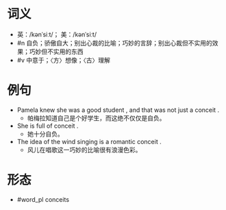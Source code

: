# 词义
- 英：/kənˈsiːt/； 美：/kənˈsiːt/
- #n 自负；骄傲自大；别出心裁的比喻；巧妙的言辞；别出心裁但不实用的效果；巧妙但不实用的东西
- #v 中意于；〈方〉想像；〈古〉理解
# 例句
- Pamela knew she was a good student , and that was not just a conceit .
	- 帕梅拉知道自己是个好学生，而这绝不仅仅是自负。
- She is full of conceit .
	- 她十分自负。
- The idea of the wind singing is a romantic conceit .
	- 风儿在唱歌这一巧妙的比喻很有浪漫色彩。
# 形态
- #word_pl conceits
